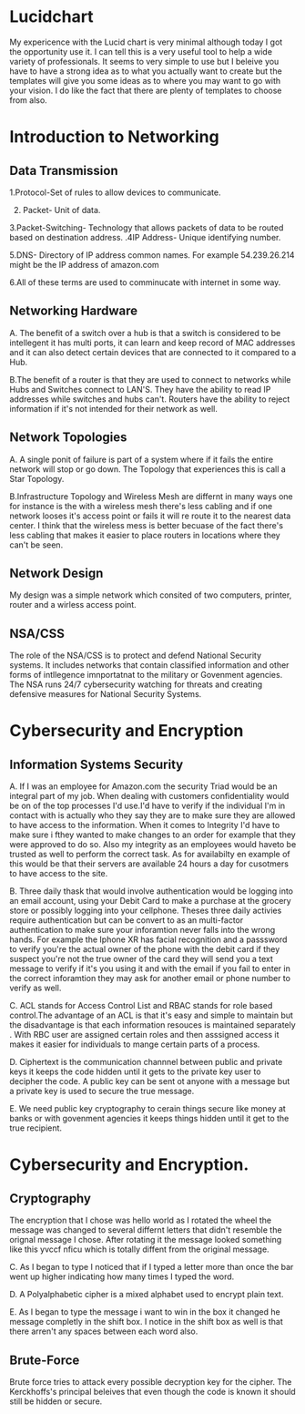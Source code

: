 # Lucidchart 
My expericence with the Lucid chart is very minimal although today I got the opportunity use it. I can tell this is a very useful tool to help a wide variety of professionals. It seems to very simple to use but I beleive you have to have a strong idea as to what you actually want to create but the templates will give you some ideas as to where you may want to go with your vision. I do like the fact that there are plenty of templates to choose from also.
# Introduction to Networking 
## Data Transmission

1.Protocol-Set of rules to allow devices to communicate.

2. Packet- Unit of data.

3.Packet-Switching- Technology that allows packets of data to be routed based on destination address.
 .4IP Address- Unique identifying number.
 
5.DNS- Directory of IP address common names.  For example 54.239.26.214 might be the IP address of amazon.com
 
6.All of these terms are used to comminucate with internet in some way.

## Networking Hardware
A. The benefit of a switch over a hub is that a switch is considered to be intellegent it has multi ports, it can learn and keep record of MAC addresses and it can also detect certain devices that are connected to it compared to a Hub.

B.The benefit of a router is that they are used to connect to networks while Hubs and Switches connect to LAN'S. They have the ability to read IP addresses while switches and hubs can't. Routers have the ability to reject information if it's not intended for their network as well.

## Network Topologies
A. A single ponit of failure is part of a system where if it fails the entire network will stop or go down. The Topology that experiences this is call a Star Topology.

B.Infrastructure Topology and Wireless Mesh are differnt in many ways one for instance is the with a wireless mesh there's less cabling  and if one network looses it's access point or fails it will re route it to the nearest data center. I think that the wireless mess is better becuase of the fact there's less cabling that makes it easier to place routers in locations where they can't be seen.

## Network Design
 My design was a simple network which consited of two computers, printer, router and a wirless access point.

## NSA/CSS 
The role of the NSA/CSS is to protect and defend National Security systems. It includes networks that contain classified information and other forms of intllegence imnportatnat to the military or Govenment agencies. The NSA runs 24/7 cybersecurity watching for threats and creating defensive measures for National Security Systems.

# Cybersecurity and Encryption
## Information Systems Security

A. If I was an employee for Amazon.com the security Triad would be an integral part of my job. When dealing with customers confidentiality would be on of the top processes I'd use.I'd have to verify if the individual I'm in contact with is actually who they say they are to make sure they are allowed to have access to the information. When it comes to Integrity I'd have to make sure i fthey wanted to make changes to an order for example that they were approved to do so. Also my integrity as an employees would haveto be trusted as well to perform the correct task. As for availabilty en example of this would be that their servers are available 24 hours a day for cusotmers to have access to the site.

B. Three daily thask that would involve authentication would be logging into an email account, using your Debit Card to make a purchase at the grocery store or possibly logging into your cellphone. Theses three daily activies require authentication but can be convert to as an multi-factor authentication to make sure your inforamtion never falls into the wrong hands. For example the Iphone XR has facial recognition and a passsword to verify you're the actual owner of the phone with the debit card if they suspect you're not the true owner of the card they will send you a text message to verify if it's you using it and with the email if you fail to enter in the correct inforamtion they may ask for another email or phone number to verify as well.

C. ACL stands for Access Control List and RBAC stands for role based control.The advantage of an ACL is that it's easy and simple to maintain but the disadvantage is that each information resouces is maintained separately . With RBC user are assigned certain roles and then asssigned access it makes it easier for individuals to mange certain parts of a process.

D. Ciphertext is the communication channnel between public and private keys it keeps the code hidden until it gets to the private key user to decipher the code. A public key can be sent ot anyone with a message but a private key is used to secure the true message.

E. We need public key cryptography to cerain things secure like money at banks or with govenment agencies it keeps things hidden until it get to the true recipient.

# Cybersecurity and Encryption. 
## Cryptography
The encryption that I chose was hello world as I rotated the wheel the message was changed to several differnt letters that didn't resemble the orignal message I chose. After rotating it the message looked something like this yvccf nficu which is totally diffent from the original message.

C. As I began to type I noticed that if I typed a letter more than once the bar went up higher indicating how many times I typed the word.

D. A Polyalphabetic cipher is a mixed alphabet used to encrypt plain text.

E. As I began to type the message i want to win in the box it changed he message completly in the shift box. I notice in the shift box as well is that there arren't any spaces between each word also.

## Brute-Force

Brute force tries to attack every possible decryption key for the cipher. The Kerckhoffs's principal beleives that even though the code is known it should still be hidden or secure.
